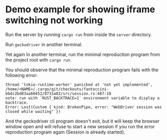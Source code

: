 # Demo example for showing iframe switching not working

Run the server by running `cargo run` from inside the `server` directory.

Run `geckodriver` in another terminal.

Yet again in another terminal, run the minimal reproduction program from the project root with `cargo run`.

You should observe that the minimal reproduction program fails with the following error:
```
thread 'tokio-runtime-worker' panicked at 'not yet implemented', /home/<NAME>/.cargo/git/checkouts/fantoccini-bbdc2bd83aa60452/0715a02/src/session.rs:487:18
note: run with `RUST_BACKTRACE=1` environment variable to display a backtrace.
Error: Lost(Custom { kind: BrokenPipe, error: "WebDriver session was closed while waiting" })
```

And the geckodriver cli program doesn't exit, but it will keep the browser window open and will refuse to start a 
new session if you run the error reproduction program again (Session is already started).